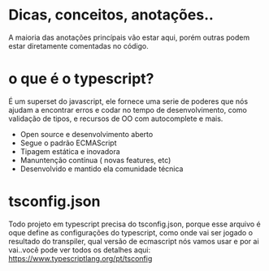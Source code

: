 # Dicas, conceitos, anotações..

A maioria das anotações princípais vão estar aqui, porém outras podem estar
diretamente comentadas no código.


# o que é o typescript? 

É um superset do javascript, ele fornece uma serie de poderes que nós ajudam a encontrar erros
e codar no tempo de desenvolvimento, como validação de tipos, e recursos
de OO com autocomplete e mais.

- Open source e desenvolvimento aberto
- Segue o padrão ECMAScript
- Tipagem estática e inovadora
- Manuntenção contínua ( novas features, etc)
- Desenvolvido e mantido ela comunidade técnica

# tsconfig.json

Todo projeto em typescript precisa do tsconfig.json, porque esse arquivo é oque 
define as configurações do typescript, como onde vai ser jogado o resultado do transpiler,
qual versão de ecmascript nós vamos usar e por ai vai..você pode ver todos os detalhes
aqui: https://www.typescriptlang.org/pt/tsconfig



